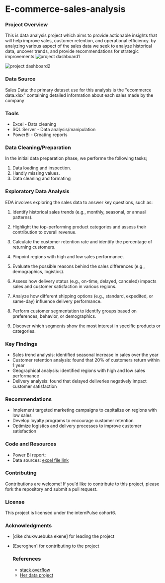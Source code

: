 # E-commerce-sales-analysis
### Project Overview

This is data analysis project which aims to provide actionable insights that will help improve sales, customer retention,
and operational efficiency. by analyzing various aspect of the sales data we seek to analyze historical data, uncover trends, and provide recommendations for strategic improvements
![project dashboard1](https://github.com/user-attachments/assets/64a67667-ea22-4097-884e-792e49fa310f)


![project dashboard2](https://github.com/user-attachments/assets/12ced1ab-88d9-4ac7-ba79-7c67afe82ac4)

### Data Source 

Sales Data: the primary dataset use for this analysis is the "ecommerce data.xlsx" containing detailed information about each sales made by the company

### Tools 

- Excel - Data cleaning
- SQL Server - Data analysis/manipulation
- PowerBi - Creating reports

### Data Cleaning/Preparation

In the initial data preparation phase, we performe the following tasks;
 1. Data loading and inspection.
 2. Handly missing values.
 3. Data cleaning and formating

### Exploratory Data Analysis
EDA involves exploring the sales data to answer key questions, such as:

1. Identify historical sales trends (e.g., monthly, seasonal, or annual patterns).
   
2. Highlight the top-performing product categories and assess their contribution to overall revenue.
 
3. Calculate the customer retention rate and identify the percentage of returning customers.
 
4. Pinpoint regions with high and low sales performance.
 
5. Evaluate the possible reasons behind the sales differences (e.g., demographics, logistics).
    
6. Assess how delivery status (e.g., on-time, delayed, canceled) impacts sales and customer satisfaction in various regions.
 
7. Analyze how different shipping options (e.g., standard, expedited, or same-day) influence delivery performance.
 
8. Perform customer segmentation to identify groups based on preferences, behavior, or demographics.
  
9. Discover which segments show the most interest in specific products or categories.


### Key Findings

- Sales trend analysis: identified seasonal increase in sales over the year
- Customer retention analysis: found that 20% of customers return within 1 year
- Geographical analysis: identified regions with high and low sales performance
- Delivery analysis: found that delayed deliveries negatively impact customer satisfaction

### Recommendations

- Implement targeted marketing campaigns to capitalize on regions with low sales 
- Develop loyalty programs to encourage customer retention
- Optimize logistics and delivery processes to improve customer satisfaction

### Code and Resources

- Power BI report:
- Data sources: [excel file link](https://1drv.ms/x/c/47afce29a43ca21e/EfH7ZQQ4UK5PuDEQT_PDi_IBsahP01jBpwzLV0okn-UK1A)

### Contributing

Contributions are welcome! If you'd like to contribute to this project, please fork the repository and submit a pull request.

### License

This project is licensed under the internPulse cohort6.

### Acknowledgments

- [dike chukwuebuka ekene] for leading the project
- [Eseroghen] for contributing to the project

  ### References
  - [stack overflow](https://stack.com)
  - [Her data project](https://youtu.be/0N9xekdKCwk)



  
